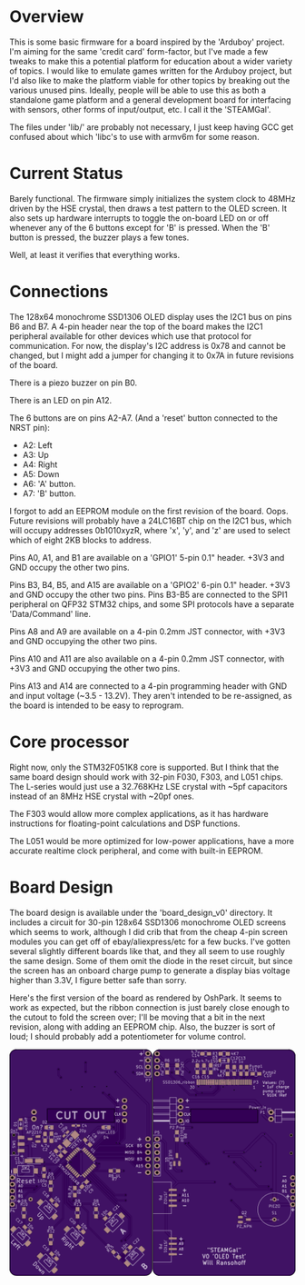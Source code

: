 # Overview

This is some basic firmware for a board inspired by the 'Arduboy' project. I'm aiming for the same 'credit card' form-factor, but I've made a few tweaks to make this a potential platform for education about a wider variety of topics. I would like to emulate games written for the Arduboy project, but I'd also like to make the platform viable for other topics by breaking out the various unused pins. Ideally, people will be able to use this as both a standalone game platform and a general development board for interfacing with sensors, other forms of input/output, etc. I call it the 'STEAMGal'.

The files under 'lib/' are probably not necessary, I just keep having GCC get confused about which 'libc's to use with armv6m for some reason.

# Current Status

Barely functional. The firmware simply initializes the system clock to 48MHz driven by the HSE crystal, then draws a test pattern to the OLED screen. It also sets up hardware interrupts to toggle the on-board LED on or off whenever any of the 6 buttons except for 'B' is pressed. When the 'B' button is pressed, the buzzer plays a few tones.

Well, at least it verifies that everything works.

# Connections

The 128x64 monochrome SSD1306 OLED display uses the I2C1 bus on pins B6 and B7. A 4-pin header near the top of the board makes the I2C1 peripheral available for other devices which use that protocol for communication. For now, the display's I2C address is 0x78 and cannot be changed, but I might add a jumper for changing it to 0x7A in future revisions of the board.

There is a piezo buzzer on pin B0.

There is an LED on pin A12.

The 6 buttons are on pins A2-A7. (And a 'reset' button connected to the NRST pin):

* A2: Left
* A3: Up
* A4: Right
* A5: Down
* A6: 'A' button.
* A7: 'B' button.

I forgot to add an EEPROM module on the first revision of the board. Oops. Future revisions will probably have a 24LC16BT chip on the I2C1 bus, which will occupy addresses 0b1010xyzR, where 'x', 'y', and 'z' are used to select which of eight 2KB blocks to address.

Pins A0, A1, and B1 are available on a 'GPIO1' 5-pin 0.1" header. +3V3 and GND occupy the other two pins.

Pins B3, B4, B5, and A15 are available on a 'GPIO2' 6-pin 0.1" header. +3V3 and GND occupy the other two pins. Pins B3-B5 are connected to the SPI1 peripheral on QFP32 STM32 chips, and some SPI protocols have a separate 'Data/Command' line.

Pins A8 and A9 are available on a 4-pin 0.2mm JST connector, with +3V3 and GND occupying the other two pins.

Pins A10 and A11 are also available on a 4-pin 0.2mm JST connector, with +3V3 and GND occupying the other two pins.

Pins A13 and A14 are connected to a 4-pin programming header with GND and input voltage (~3.5 - 13.2V). They aren't intended to be re-assigned, as the board is intended to be easy to reprogram.

# Core processor

Right now, only the STM32F051K8 core is supported. But I think that the same board design should work with 32-pin F030, F303, and L051 chips. The L-series would just use a 32.768KHz LSE crystal with ~5pf capacitors instead of an 8MHz HSE crystal with ~20pf ones.

The F303 would allow more complex applications, as it has hardware instructions for floating-point calculations and DSP functions.

The L051 would be more optimized for low-power applications, have a more accurate realtime clock peripheral, and come with built-in EEPROM.

# Board Design

The board design is available under the 'board\_design\_v0' directory. It includes a circuit for 30-pin 128x64 SSD1306 monochrome OLED screens which seems to work, although I did crib that from the cheap 4-pin screen modules you can get off of ebay/aliexpress/etc for a few bucks. I've gotten several slightly different boards like that, and they all seem to use roughly the same design. Some of them omit the diode in the reset circuit, but since the screen has an onboard charge pump to generate a display bias voltage higher than 3.3V, I figure better safe than sorry.

Here's the first version of the board as rendered by OshPark. It seems to work as expected, but the ribbon connection is just barely close enough to the cutout to fold the screen over; I'll be moving that a bit in the next revision, along with adding an EEPROM chip. Also, the buzzer is sort of loud; I should probably add a potentiometer for volume control.

![STEAMGal\_V0](https://raw.githubusercontent.com/WRansohoff/STEAMGal_Firmware_test/master/board_design_v0/board_v0_render.png)
